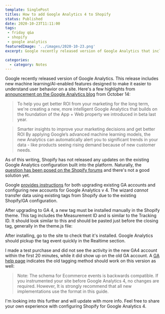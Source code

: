 ```yaml
---
template: SinglePost
titles: How to add Google Analytics 4 to Shopify
status: Published
date: 2020-10-23T11:11:00
tags:
 - friday q&a
 - shopify
 - google analytics
featuredImage: '../images/2020-10-23.png'
excerpt: Google recently released version of Google Analytics that includes machine-learning features. Integrating with Shopify is not entirely seamless for merchants and may require tagging updates.

categories:
  - category: Notes
---
```

Google recently released version of Google Analytics. This release includes new machine learning/AI-enabled features designed to make it easier to understand user behavior on a site. Here's a few highlights from [announcement on the Google Analytics blog](https://blog.google/products/marketingplatform/analytics/new_google_analytics/) from October 14:

> To help you get better ROI from your marketing for the long term, we're creating a new, more intelligent Google Analytics that builds on the foundation of the App + Web property we introduced in beta last year.

> Smarter insights to improve your marketing decisions and get better ROI By applying Google’s advanced machine learning models, the new Analytics can automatically alert you to significant trends in your data - like products seeing rising demand because of new customer needs.

As of this writing, Shopify has not released any updates on the existing Google Analytics configuration built into the platform. Naturally, the [question has been posed on the Shopify forums](https://community.shopify.com/c/Ecommerce-Marketing/How-to-upgrade-to-Google-Analytics-4/td-p/922665/) and there's not a good solution yet.

Google [provides instructions](https://support.google.com/analytics/answer/9744165?hl=en&utm_id=ad) for both upgrading existing GA accounts and configuring new accounts for Google Analytics v 4. The wizard _cannot_ transfer data using existing tags from Shopify due to the existing Shopify/GA configuration.

After upgrading to GA 4, a new tag must be installed manually in the Shopify theme. This tag includes the Measurement ID and is similar to the Tracking ID. It should look similar to this and should be pasted just before the </head> closing tag, generally in the theme.js file:

  <!-- Global site tag (gtag.js) - Google Analytics -->
  <script async src="https://www.googletagmanager.com/gtag/js?id=G-MEASUREMENT-ID"></script>
  <script>
  window.dataLayer = window.dataLayer || [];
  function gtag(){dataLayer.push(arguments);}
  gtag('js', new Date());

  gtag('config', 'G-MEASUREMENT-ID');
  </script>

After installing, go to the site to check that it's installed. Google Analytics should pickup the tag event quickly in the Realtime section.

I made a test purchase and did not see the activity in the new GA4 account within the first 20 minutes, while it did show up on the old GA account. A [GA help page](https://developers.google.com/analytics/devguides/collection/ga4/ecommerce) indicates the old tagging method should work on this version as well:

> Note: The schema for Ecommerce events is backwards compatible. If you instrumented your site before Google Analytics 4, no changes are required. However, It is strongly recommend that all new implementations use the format in this guide.

I'm looking into this further and will update with more info. Feel free to share your own experience with configuring Shopify for Google Analytics 4.
